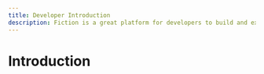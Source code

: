 ```yaml
---
title: Developer Introduction
description: Fiction is a great platform for developers to build and extend marketing automation solutions.
---
```


# Introduction
